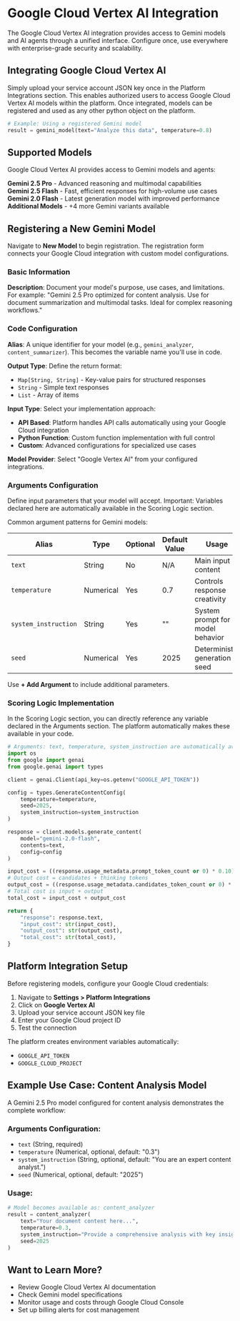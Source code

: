 # Google Cloud Vertex AI Integration

The Google Cloud Vertex AI integration provides access to Gemini models and AI agents through a unified interface. Configure once, use everywhere with enterprise-grade security and scalability.

## Integrating Google Cloud Vertex AI

Simply upload your service account JSON key once in the Platform Integrations section. This enables authorized users to access Google Cloud Vertex AI models within the platform. Once integrated, models can be registered and used as any other python object on the platform.

```python
# Example: Using a registered Gemini model
result = gemini_model(text="Analyze this data", temperature=0.8)
```

## Supported Models

Google Cloud Vertex AI provides access to Gemini models and agents:

**Gemini 2.5 Pro** - Advanced reasoning and multimodal capabilities  
**Gemini 2.5 Flash** - Fast, efficient responses for high-volume use cases  
**Gemini 2.0 Flash** - Latest generation model with improved performance  
**Additional Models** - +4 more Gemini variants available

## Registering a New Gemini Model

Navigate to **New Model** to begin registration. The registration form connects your Google Cloud integration with custom model configurations.

### Basic Information

**Description**: Document your model's purpose, use cases, and limitations. For example: "Gemini 2.5 Pro optimized for content analysis. Use for document summarization and multimodal tasks. Ideal for complex reasoning workflows."

### Code Configuration

**Alias**: A unique identifier for your model (e.g., `gemini_analyzer`, `content_summarizer`). This becomes the variable name you'll use in code.

**Output Type**: Define the return format:
- `Map[String, String]` - Key-value pairs for structured responses
- `String` - Simple text responses
- `List` - Array of items

**Input Type**: Select your implementation approach:
- **API Based**: Platform handles API calls automatically using your Google Cloud integration
- **Python Function**: Custom function implementation with full control
- **Custom**: Advanced configurations for specialized use cases

**Model Provider**: Select "Google Vertex AI" from your configured integrations.

### Arguments Configuration

Define input parameters that your model will accept. Important: Variables declared here are automatically available in the Scoring Logic section.

Common argument patterns for Gemini models:

| Alias | Type | Optional | Default Value | Usage |
|-------|------|----------|---------------|-------|
| `text` | String | No | N/A | Main input content |
| `temperature` | Numerical | Yes | 0.7 | Controls response creativity |
| `system_instruction` | String | Yes | "" | System prompt for model behavior |
| `seed` | Numerical | Yes | 2025 | Deterministic generation seed |

Use **+ Add Argument** to include additional parameters.

### Scoring Logic Implementation

In the Scoring Logic section, you can directly reference any variable declared in the Arguments section. The platform automatically makes these available in your code.

```python
# Arguments: text, temperature, system_instruction are automatically available
import os
from google import genai
from google.genai import types

client = genai.Client(api_key=os.getenv("GOOGLE_API_TOKEN"))

config = types.GenerateContentConfig(
    temperature=temperature, 
    seed=2025, 
    system_instruction=system_instruction
)

response = client.models.generate_content(
    model="gemini-2.0-flash", 
    contents=text, 
    config=config
)

input_cost = ((response.usage_metadata.prompt_token_count or 0) * 0.10) / 1000000
# Output cost = candidates + thinking tokens
output_cost = ((response.usage_metadata.candidates_token_count or 0) * 0.40) / 1000000
# Total cost is input + output
total_cost = input_cost + output_cost

return {
    "response": response.text,
    "input_cost": str(input_cost),
    "output_cost": str(output_cost),
    "total_cost": str(total_cost),
}
```

## Platform Integration Setup

Before registering models, configure your Google Cloud credentials:

1. Navigate to **Settings > Platform Integrations**
2. Click on **Google Vertex AI**
3. Upload your service account JSON key file
4. Enter your Google Cloud project ID
5. Test the connection

The platform creates environment variables automatically:
- `GOOGLE_API_TOKEN`
- `GOOGLE_CLOUD_PROJECT`

## Example Use Case: Content Analysis Model

A Gemini 2.5 Pro model configured for content analysis demonstrates the complete workflow:

### Arguments Configuration:
- `text` (String, required)
- `temperature` (Numerical, optional, default: "0.3")
- `system_instruction` (String, optional, default: "You are an expert content analyst.")
- `seed` (Numerical, optional, default: "2025")

### Usage:
```python
# Model becomes available as: content_analyzer
result = content_analyzer(
    text="Your document content here...",
    temperature=0.3,
    system_instruction="Provide a comprehensive analysis with key insights and recommendations.",
    seed=2025
)
```

## Want to Learn More?

- Review Google Cloud Vertex AI documentation
- Check Gemini model specifications
- Monitor usage and costs through Google Cloud Console
- Set up billing alerts for cost management